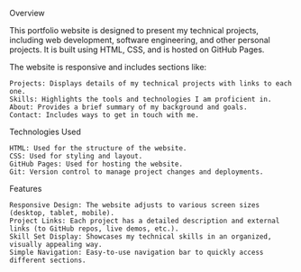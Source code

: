 Overview

This portfolio website is designed to present my technical projects, including web development, software engineering, and other personal projects. It is built using HTML, CSS, and is hosted on GitHub Pages.

The website is responsive and includes sections like:

    Projects: Displays details of my technical projects with links to each one.
    Skills: Highlights the tools and technologies I am proficient in.
    About: Provides a brief summary of my background and goals.
    Contact: Includes ways to get in touch with me.

Technologies Used

    HTML: Used for the structure of the website.
    CSS: Used for styling and layout.
    GitHub Pages: Used for hosting the website.
    Git: Version control to manage project changes and deployments.

Features

    Responsive Design: The website adjusts to various screen sizes (desktop, tablet, mobile).
    Project Links: Each project has a detailed description and external links (to GitHub repos, live demos, etc.).
    Skill Set Display: Showcases my technical skills in an organized, visually appealing way.
    Simple Navigation: Easy-to-use navigation bar to quickly access different sections.
